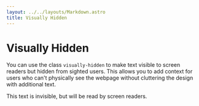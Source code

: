 ```yaml
---
layout: ../../layouts/Markdown.astro
title: Visually Hidden
---
```


# Visually Hidden

You can use the class `visually-hidden` to make text visible to screen readers but hidden from sighted users. This allows you to add context for users who can't physically see the webpage without cluttering the design with additional text.

<p class="visually-hidden">
  This text is invisible, but will be read by screen readers.
</p>
